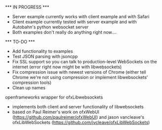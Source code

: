 *** IN PROGRESS ***
- Server example currently works with client example and with Safari
- Client example currently tested with server example and with Autobahn's python websocket server
- Both examples don't really do anything right now....

*** TO-DO ***
- Add functionality to examples
- Test JSON parsing with jsoncpp
- Fix SSL support so you can talk to production-level WebSockets on the internet (error right now might be with libwebsockets)
- Fix compression issue with newest versions of Chrome (either tell Chrome we're not using compression or implement libwebsockets' compression tools)
- Clean up names

openframeworks wrapper for ofxLibwebsockets
- implements both client and server functionality of libwebsockets
- based on Paul Reimer's work on ofxWebUI (https://github.com/paulreimer/ofxWebUI) and jason vancleave's ofxLibWebSockets (https://github.com/jvcleave/ofxLibWebSockets)